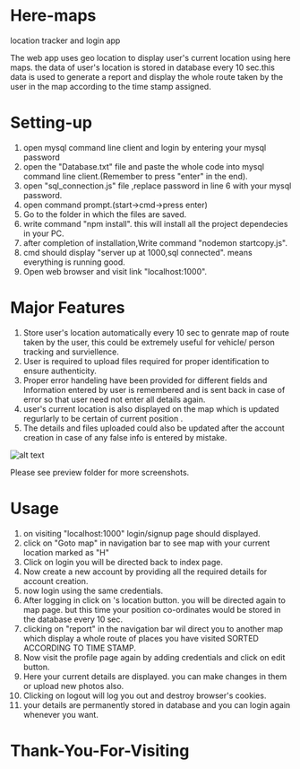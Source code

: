 # Here-maps
location tracker and login app 

The web app uses geo location to display user's current location using here maps.
the data of user's location is stored in database every 10 sec.this data is used
to generate a report and display the whole route taken by the user in the map 
according to the time stamp assigned.

# Setting-up

1. open mysql command line client and login by entering your mysql password
2. open the "Database.txt" file and paste the whole code into mysql command 
   line client.(Remember to press "enter" in the end).
3. open "sql_connection.js" file ,replace password in line 6 with your mysql password.
4. open command prompt.(start->cmd->press enter)
5. Go to the folder in which the files are saved.
6. write command "npm install". this will install all the project dependecies in your PC. 
7. after completion of installation,Write command "nodemon startcopy.js".
8. cmd should display "server up at 1000,sql connected". means everything is running good.
9. Open web browser and visit link "localhost:1000".

# Major Features
1. Store user's location automatically every 10 sec to genrate map of route taken by the user, this could be extremely useful for vehicle/ person tracking and surviellence.
2. User is required to upload files required for proper identification to ensure authenticity.
3. Proper error handeling have been provided for different fields and Information entered by user is remembered and is sent back in case of error so that user need not enter all details again.
4. user's current location is also displayed on the map which is updated regurlarly to be certain of current position .
5. The details and files uploaded could also be updated after the account creation in case of any false info is entered by mistake. 

![alt text](https://github.com/Puneet-Jain-18/Here-maps/blob/master/preview/Screenshot%20(26).png)

Please see preview folder for more screenshots.

# Usage

1. on visiting "localhost:1000" login/signup page should displayed.
2. click on "Goto map" in navigation bar to see map with your current location marked as "H"
3. Click on login you will be directed back to index page.
4. Now create a new account by providing all the required details for account creation.
5. now login using the same credentials.
6. After logging in click on <yourname>'s location button. you will be directed again to map page.
  but this time your position co-ordinates would be stored in the database every 10 sec.
7. clicking on "report" in the navigation bar wil direct you to another map which display a whole 
   route of places you have visited SORTED ACCORDING TO TIME STAMP.
8. Now visit the profile page again by adding credentials and click on edit button.
9. Here your current details are displayed. you can make changes in them or upload new photos also.
9. Clicking on logout will log you out and destroy browser's cookies.
10. your details are permanently stored in database and you can login again whenever you want.
  
  
  
  # Thank-You-For-Visiting
